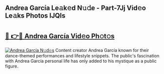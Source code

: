 ## Andrea García Le𝚊k𝚎d N𝚞𝚍e - Part-7Jj Vid𝚎o Le𝚊ks Photos lJQIs

# <h2><a href="http://fbevevc.evod.top/?m=Andrea+Garc%c3%ada">🔗 👉🔴 Andrea García Vid𝚎o Ph𝚘t𝚘s</a></h2>

[![Andrea García N𝚞d𝚎s](https://i.imgur.com/8V9OHl7.gif)](http://fbevevc.evod.top/?m=Andrea+Garc%c3%ada)
Content creator Andrea García known for their dance-themed performances and lifestyle snippets. The public's fascination with Andrea García personal life has only added to his mystique as a public figure. 
